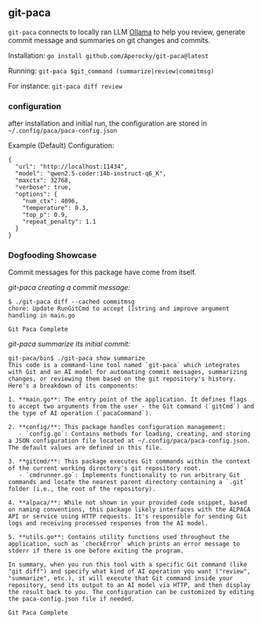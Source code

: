 ## git-paca

`git-paca` connects to locally ran LLM [Ollama](https://ollama.com/) to help you review, generate commit message and summaries on git changes and commits.

Installation: `go install github.com/Aperocky/git-paca@latest`

Running: `git-paca $git_command (summarize|review|commitmsg)`

For instance: `git-paca diff review`

### configuration

after installation and initial run, the configuration are stored in `~/.config/paca/paca-config.json`

Example (Default) Configuration:

```
{
  "url": "http://localhost:11434",
  "model": "qwen2.5-coder:14b-instruct-q6_K",
  "maxctx": 32768,
  "verbose": true,
  "options": {
    "num_ctx": 4096,
    "temperature": 0.3,
    "top_p": 0.9,
    "repeat_penalty": 1.1
  }
}
```

### Dogfooding Showcase

Commit messages for this package have come from itself.

*git-paca creating a commit message:*

```
$ ./git-paca diff --cached commitmsg
chore: Update RunGitCmd to accept []string and improve argument handling in main.go

Git Paca Complete
```
*git-paca summarize its initial commit:*

```
git-paca/bin$ ./git-paca show summarize
This code is a command-line tool named `git-paca` which integrates with Git and an AI model for automating commit messages, summarizing changes, or reviewing them based on the git repository's history. Here's a breakdown of its components:

1. **main.go**: The entry point of the application. It defines flags to accept two arguments from the user - the Git command (`gitCmd`) and the type of AI operation (`pacaCommand`).

2. **config/**: This package handles configuration management:
   - `config.go`: Contains methods for loading, creating, and storing a JSON configuration file located at ~/.config/paca/paca-config.json. The default values are defined in this file.

3. **gitcmd/**: This package executes Git commands within the context of the current working directory's git repository root.
   - `cmdrunner.go`: Implements functionality to run arbitrary Git commands and locate the nearest parent directory containing a `.git` folder (i.e., the root of the repository).

4. **alpaca/**: While not shown in your provided code snippet, based on naming conventions, this package likely interfaces with the ALPACA API or service using HTTP requests. It's responsible for sending Git logs and receiving processed responses from the AI model.

5. **utils.go**: Contains utility functions used throughout the application, such as `checkError` which prints an error message to stderr if there is one before exiting the program.

In summary, when you run this tool with a specific Git command (like "git diff") and specify what kind of AI operation you want ("review", "summarize", etc.), it will execute that Git command inside your repository, send its output to an AI model via HTTP, and then display the result back to you. The configuration can be customized by editing the paca-config.json file if needed.

Git Paca Complete
```
